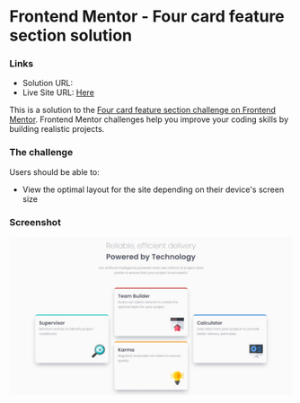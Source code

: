 # Frontend Mentor - Four card feature section solution

### Links

- Solution URL: 
- Live Site URL: [Here](https://gabyeager.github.io/Front-End-Mentor-Challenges/Newbie/Four%20card%20feature%20section/)

This is a solution to the [Four card feature section challenge on Frontend Mentor](https://www.frontendmentor.io/challenges/four-card-feature-section-weK1eFYK). Frontend Mentor challenges help you improve your coding skills by building realistic projects. 


### The challenge

Users should be able to:

- View the optimal layout for the site depending on their device's screen size

### Screenshot

![](./design/screenshot.jpeg)

